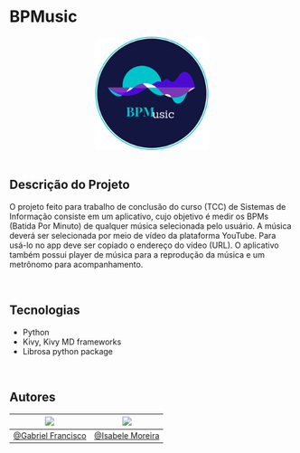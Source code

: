 # BPMusic
<div align="center">
<img src="https://github.com/GabsLima19/BPMusic/blob/main/logo-oficial.png" height="200px" width="200px">
</div>

<br>

## Descrição do Projeto
O projeto feito para trabalho de conclusão do curso (TCC) de Sistemas de Informação consiste em um aplicativo, cujo objetivo é medir os BPMs (Batida Por Minuto) de qualquer música selecionada pelo usuário. 
A música deverá ser selecionada por meio de vídeo da plataforma YouTube. Para usá-lo no app deve ser copiado o endereço do vídeo (URL). 
O aplicativo também possui player de música para a reprodução da música e um metrônomo para acompanhamento. 


<br>

## Tecnologias
- Python
- Kivy, Kivy MD frameworks
- Librosa python package

<br>

## Autores
|[![](https://avatars.githubusercontent.com/u/49871125?size=130)](https://github.com/GabsLima19)|[![](https://avatars.githubusercontent.com/u/63297353?size=130)](https://github.com/IsabeleMoreira)|
|----|----|
|[@Gabriel Francisco](https://github.com/GabsLima19)|[@Isabele Moreira](https://github.com/IsabeleMoreira)|
